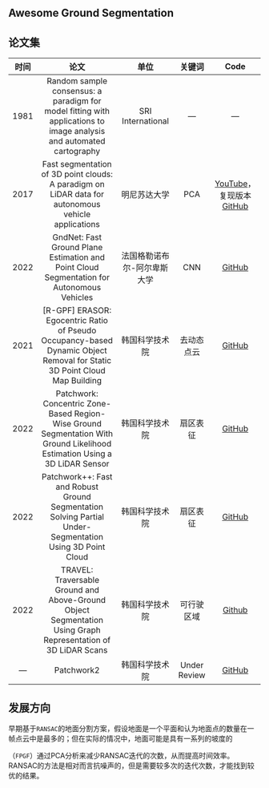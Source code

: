 ## Awesome Ground Segmentation
## 论文集

| 时间 |                             论文                             |            单位             |    关键词    |                             Code                             |
| :--: | :----------------------------------------------------------: | :-------------------------: | :----------: | :----------------------------------------------------------: |
| 1981 | Random sample consensus: a paradigm for model fitting with applications to image analysis and automated cartography |      SRI International      |      —       |                              —                               |
| 2017 | Fast segmentation of 3D point clouds: A paradigm on LiDAR data for autonomous vehicle applications |        明尼苏达大学         |     PCA      | [YouTube](https://www.youtube.com/watch?v=7NNpvtdrHkU&ab_channel=DimitriosZermas)，复现版本[GitHub](https://github.com/chrise96/3D_Ground_Segmentation) |
| 2022 | GndNet: Fast Ground Plane Estimation and Point Cloud Segmentation for Autonomous Vehicles | 法国格勒诺布尔-阿尔卑斯大学 |     CNN      |      [GitHub](https://github.com/anshulpaigwar/GndNet)       |
| 2021 | [R-GPF] ERASOR: Egocentric Ratio of Pseudo Occupancy-based Dynamic Object Removal for Static 3D Point Cloud Map Building |       韩国科学技术院        |  去动态点云  |       [GitHub](https://github.com/LimHyungTae/ERASOR)        |
| 2022 | Patchwork: Concentric Zone-Based Region-Wise Ground Segmentation With Ground Likelihood Estimation Using a 3D LiDAR Sensor |       韩国科学技术院        |   扇区表征   |      [GitHub](https://github.com/LimHyungTae/patchwork)      |
| 2022 | Patchwork++: Fast and Robust Ground Segmentation Solving Partial Under-Segmentation Using 3D Point Cloud |       韩国科学技术院        |   扇区表征   |  [GitHub](https://github.com/url-kaist/patchwork-plusplus)   |
| 2022 | TRAVEL: Traversable Ground and Above-Ground Object Segmentation Using Graph Representation of 3D LiDAR Scans |       韩国科学技术院        |  可行驶区域  |        [Github](https://github.com/url-kaist/TRAVEL)         |
|  —   |                          Patchwork2                          |       韩国科学技术院        | Under Review |      [GitHub](https://github.com/url-kaist/Patchwork2)       |

## 发展方向

早期基于`RANSAC`的地面分割方案，假设地面是一个平面和认为地面点的数量在一帧点云中是最多的；但在实际的情况中，地面可能是具有一系列的坡度的

（`FPGF`）通过PCA分析来减少RANSAC迭代的次数，从而提高时间效率。RANSAC的方法是相对而言抗噪声的，但是需要较多次的迭代次数，才能找到较优的结果。




